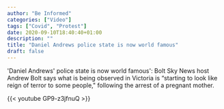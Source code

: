 ```yaml
---
author: "Be Informed"
categories: ["Video"]
tags: ["Covid", "Protest"]
date: 2020-09-10T18:40:40+01:00
description: ""
title: "Daniel Andrews police state is now world famous"
draft: false
---
```


'Daniel Andrews' police state is now world famous': Bolt
Sky News host Andrew Bolt says what is being observed in Victoria is “starting to look like reign of terror to some people," following the arrest of a pregnant mother.

{{< youtube GP9-z3jfnuQ >}}